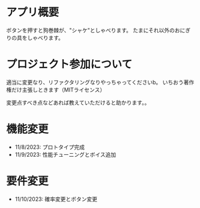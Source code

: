 # アプリ概要
ボタンを押すと狗巻棘が、"シャケ"としゃべります。
たまにそれ以外のおにぎりの具をしゃべります。

# プロジェクト参加について
適当に変更なり、リファクタリングなりやっちゃってくださいb。
いちおう著作権だけ主張しときます（MITライセンス）

変更点すべき点などあれば教えていただけると助かります。。

# 機能変更
- 11/8/2023: プロトタイプ完成
- 11/9/2023: 性能チューニングとボイス追加

# 要件変更
- 11/10/2023: 確率変更とボタン変更